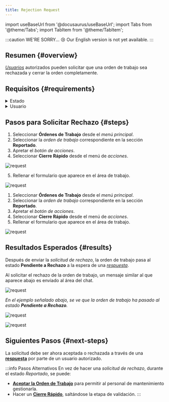 ```yaml
---
title: Rejection Request
---
```


import useBaseUrl from '@docusaurus/useBaseUrl'; 
import Tabs from '@theme/Tabs';
import TabItem from '@theme/TabItem';

:::caution WE'RE SORRY... 😢
Our English version is not yet available.
:::

## Resumen {#overview}
[_Usuarios_](/docs/products/corrective_maintenance/master_data/users) autorizados pueden solicitar que una orden de trabajo sea rechazada y cerrar la orden completamente.

## Requisitos {#requirements}
<details>
<summary>Estado</summary>
<div>

Sólo se puede solicitar un _rechazo_ cuando una _orden de trabajo_ está en el estado **Reportado**.

</div>
</details>

<details>
<summary>Usuario</summary>
<div>

Sólo los[ _usuarios_](/docs/products/corrective_maintenance/master_data/users) con los [_cargos_](/docs/products/corrective_maintenance/master_data/job_title) de `supervisor`, `administrador` o `jefe` pueden solicitar un rechazo.

</div>
</details>

## Pasos para Solicitar Rechazo {#steps}

<Tabs>
<TabItem value="desktop" label="Escritorio" default>

1.	Seleccionar **Órdenes de Trabajo** desde el _menú principal_.
2.	Seleccionar la _orden de trabajo_ correspondiente en la sección **Reportado**.
3.	Apretar el _botón de acciones_.
4.	Seleccionar **Cierre Rápido** desde el menú de _acciones_.

<div className="img_sizing">

![request](/img/productos_es/product_cm_wo_reject_01.png)

</div>

5.	Rellenar el formulario que aparece en el área de trabajo.

<div className="img_sizing_small">

![request](/img/productos_es/product_cm_wo_reject_02.png)

</div>

</TabItem>
<TabItem value="mobile" label="Versión Móvil">

1.	Seleccionar **Órdenes de Trabajo** desde el _menú principal_.
2.	Seleccionar la _orden de trabajo_ correspondiente en la sección **Reportado**.
3.	Apretar el _botón de acciones_.
4.	Seleccionar **Cierre Rápido** desde el menú de _acciones_.
5.	Rellenar el formulario que aparece en el área de trabajo.

<div className="img_sizing">

![request](/img/productos_es/product_cm_wo_reject_01m.png)

</div>

</TabItem>
</Tabs>

## Resultados Esperados {#results}
Después de enviar la _solicitud de rechazo_, la orden de trabajo pasa al estado **Pendiente a Rechazo** a la espera de una [_respuesta_](/docs/products/corrective_maintenance/actions/wo_reject_accept).

Al solicitar el rechazo de la orden de trabajo, un mensaje similar al que aparece abajo es enviado al área del chat.

<div className="img_sizing">

![request](/img/productos_es/product_cm_wo_reject_03.png)

</div>

_En el ejemplo señalado abajo, se ve que la orden de trabajo ha pasado al estado **Pendiente a Rechazo**._

<Tabs>
<TabItem value="desktop" label="Escritorio" default>



<div className="img_sizing">

![request](/img/productos_es/product_cm_wo_reject_04.png)

</div>

</TabItem>
<TabItem value="mobile" label="Versión Móvil">

<div className="img_sizing_extra_small">

![request](/img/productos_es/product_cm_wo_reject_04m.png)

</div>

</TabItem>
</Tabs>

## Siguientes Pasos {#next-steps}
La solicitud debe ser ahora aceptada o rechazada a través de una [**respuesta**](/docs/products/corrective_maintenance/actions/wo_reject_accept) por parte de un usuario autorizado.


:::info Pasos Alternativos
En vez de hacer una _solicitud de rechazo_, durante el estado _Reportado_, se puede:
- [**Aceptar la Orden de Trabajo**](/docs/products/corrective_maintenance/actions/wo_accept) para permitir al personal de mantenimiento gestionarla.
- Hacer un [**Cierre Rápido**](/docs/products/corrective_maintenance/actions/wo_fast_close), saltándose la etapa de validación.
:::

